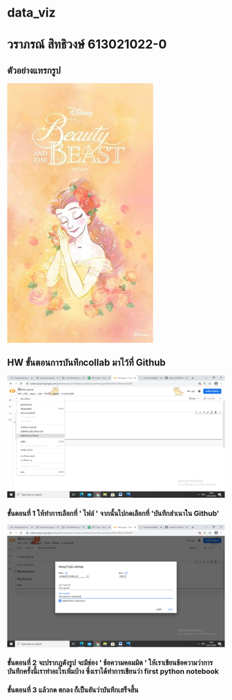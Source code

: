 # data_viz
# วราภรณ์ สิทธิวงษ์ 613021022-0

## ตัวอย่างแทรกรูป

![Bell](Bell.jpg)

## HW ขั้นตอนการบันทึกcollab  มาไว้ที่ Github

![c1](c1.png)

### ขั้นตอนที่ 1 ให้ทำการเลือกที่ ' ไฟล์ '  จากนั้นไปกดเลือกที่ 'บันทึกสำเนาใน Github'

![c2](c2.PNG)

### ขั้นตอนที่ 2 จะปรากฎดังรูป จะมีช่อง ' ข้อความคอมมิต ' ให้เราเขียนข้อความว่าการบันทึกครั้งนี้เราทำอะไรเพิ่มบ้าง ซึ่งเราได้ทำการเขียนว่า first python notebook
### ขั้นตอนที่ 3 แล้วกด ตกลง  ก็เป็นอันว่าบันทึกเสร็จสิ้น

